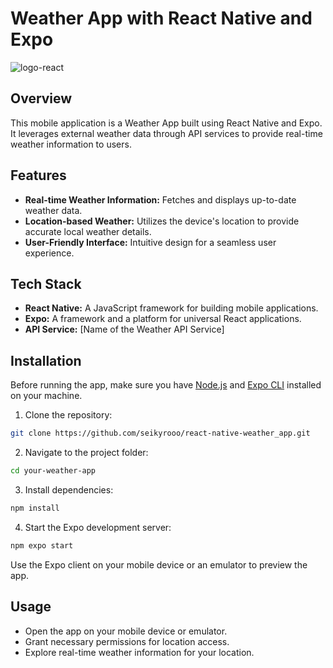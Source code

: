 # Weather App with React Native and Expo

![logo-react](https://reactnative.dev/img/header_logo.svg)

## Overview

This mobile application is a Weather App built using React Native and Expo. It leverages external weather data through API services to provide real-time weather information to users.

## Features

- **Real-time Weather Information:** Fetches and displays up-to-date weather data.
- **Location-based Weather:** Utilizes the device's location to provide accurate local weather details.
- **User-Friendly Interface:** Intuitive design for a seamless user experience.

## Tech Stack

- **React Native:** A JavaScript framework for building mobile applications.
- **Expo:** A framework and a platform for universal React applications.
- **API Service:** [Name of the Weather API Service]

## Installation

Before running the app, make sure you have [Node.js](https://nodejs.org/) and [Expo CLI](https://docs.expo.dev/get-started/installation/) installed on your machine.

1. Clone the repository:

```bash
git clone https://github.com/seikyrooo/react-native-weather_app.git


```
   
2. Navigate to the project folder:

```bash
cd your-weather-app


```

3. Install dependencies:

```bash
npm install


```

4. Start the Expo development server:

```bash
npm expo start


```

Use the Expo client on your mobile device or an emulator to preview the app.

## Usage

- Open the app on your mobile device or emulator.
- Grant necessary permissions for location access.
- Explore real-time weather information for your location.
